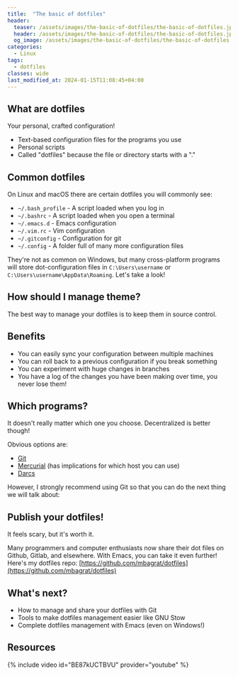```yaml
---
title:  "The basic of dotfiles"
header:
  teaser: /assets/images/the-basic-of-dotfiles/the-basic-of-dotfiles.jpg
  header: /assets/images/the-basic-of-dotfiles/the-basic-of-dotfiles.jpg
  og_image: /assets/images/the-basic-of-dotfiles/the-basic-of-dotfiles.jpg
categories:
  - Linux
tags:
  - dotfiles
classes: wide
last_modified_at: 2024-01-15T11:08:45+04:00
---
```

## What are dotfiles
Your personal, crafted configuration!
- Text-based configuration files for the programs you use
- Personal scripts
- Called "dotfiles" because the file or directory starts with a "."

## Common dotfiles
On Linux and macOS there are certain dotfiles you will commonly see:
- `~/.bash_profile` - A script loaded when you log in
- `~/.bashrc` - A script loaded when you open a terminal
- `~/.emacs.d` - Emacs configuration
- `~/.vim.rc` - Vim configuration
- `~/.gitconfig` - Configuration for git
- `~/.config` - A folder full of many more configuration files

They're not as common on Windows, but many cross-platform programs will store dot-configuration files in `C:\Users\username` or `C:\Users\username\AppData\Roaming`.
Let's take a look!

## How should I manage theme?
The best way to manage your dotfiles is to keep them in source control.

## Benefits
- You can easily sync your configuration between multiple machines
- You can roll back to a previous configuration if you break something
- You can experiment with huge changes in branches
- You have a log of the changes you have been making over time, you never lose them!

## Which programs?
It doesn't really matter which one you choose. Decentralized is better though!

Obvious options are:
- [Git](https://git-scm.com)
- [Mercurial](https://www.mercurial-scm.org) (has implications for which host you can use)
- [Darcs](https://darcs.net)

However, I strongly recommend using Git so that you can do the next thing we will talk about:

## Publish your dotfiles!
It feels scary, but it's worth it.

Many programmers and computer enthusiasts now share their dot files on Github, Gitlab, and elsewhere.
With Emacs, you can take it even further!
Here's my dotfiles repo: [https://github.com/mbagrat/dotfiles](https://github.com/mbagrat/dotfiles)

## What's next?
- How to manage and share your dotfiles with Git
- Tools to make dotfiles management easier like GNU Stow
- Complete dotfiles management with Emacs (even on Windows!)


## Resources
{% include video id="BE87kUCTBVU" provider="youtube" %}
